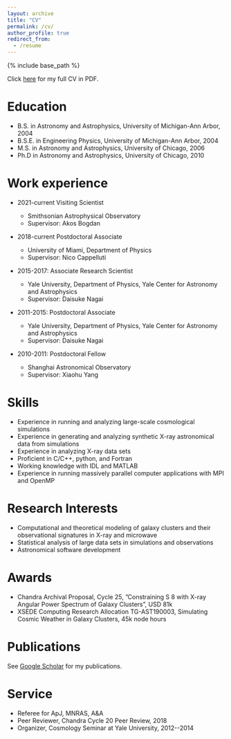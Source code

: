 ```yaml
---
layout: archive
title: "CV"
permalink: /cv/
author_profile: true
redirect_from:
  - /resume
---
```


{% include base_path %}

Click [here](/files/CV.pdf) for my full CV in PDF. 

Education
======
* B.S. in Astronomy and Astrophysics, University of Michigan-Ann Arbor, 2004
* B.S.E. in Engineering Physics, University of Michigan-Ann Arbor, 2004
* M.S. in Astronomy and Astrophysics, University of Chicago, 2006
* Ph.D in Astronomy and Astrophysics, University of Chicago, 2010

Work experience
======
* 2021-current Visiting Scientist
  * Smithsonian Astrophysical Observatory
  * Supervisor: Akos Bogdan

* 2018-current Postdoctoral Associate
  * University of Miami, Department of Physics
  * Supervisor: Nico Cappelluti

* 2015-2017: Associate Research Scientist
  * Yale University, Department of Physics, Yale Center for Astronomy and Astrophysics
  * Supervisor: Daisuke Nagai
 
* 2011-2015: Postdoctoral Associate
  * Yale University, Department of Physics, Yale Center for Astronomy and Astrophysics
  * Supervisor: Daisuke Nagai
 
* 2010-2011: Postdoctoral Fellow
  * Shanghai Astronomical Observatory
  * Supervisor: Xiaohu Yang
  
Skills 
======
* Experience in running and analyzing large-scale cosmological simulations
* Experience in generating and analyzing synthetic X-ray astronomical data from simulations
* Experience in analyzing X-ray data sets
* Proficient in C/C++, python, and Fortran
* Working knowledge with IDL and MATLAB
* Experience in running massively parallel computer applications with MPI and OpenMP

Research Interests
======
* Computational and theoretical modeling of galaxy clusters and their observational signatures in X-ray and microwave
* Statistical analysis of large data sets in simulations and observations
* Astronomical software development

Awards
=====
* Chandra Archival Proposal, Cycle 25, ”Constraining S 8 with X-ray Angular Power Spectrum of Galaxy Clusters”, USD 81k
* XSEDE Computing Research Allocation TG-AST190003, Simulating Cosmic Weather in Galaxy Clusters, 45k node hours

Publications
======

See [Google Scholar](https://scholar.google.com/citations?hl=en&user=Uzv1f1oAAAAJ) for my publications. 

Service
======
* Referee for ApJ, MNRAS, A&A 
* Peer Reviewer, Chandra Cycle 20 Peer Review, 2018
* Organizer, Cosmology Seminar at Yale University, 2012--2014

